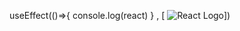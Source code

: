  useEffect(()=>{
 console.log(react)
 }
 , [ <img src="https://cdn.jsdelivr.net/gh/devicons/devicon/icons/react/react-original.svg" alt="React Logo" height:10px />])
 
